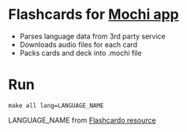 # Flashcards for [Mochi app](https://mochi.cards/)

* Parses language data from 3rd party service
* Downloads audio files for each card
* Packs cards and deck into .mochi file

# Run

    make all lang=LANGUAGE_NAME

LANGUAGE_NAME from [Flashcardo resource](https://flashcardo.com/)
